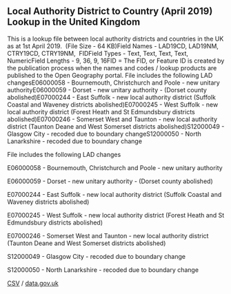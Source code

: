 ## Local Authority District to Country (April 2019) Lookup in the United Kingdom

This is a lookup file between local authority districts and countries in the UK as at 1st April 2019.  (File Size - 64 KB)Field Names - LAD19CD, LAD19NM, CTRY19CD, CTRY19NM,  FIDField Types - Text, Text, Text, Text, NumericField Lengths - 9, 36, 9, 16FID = The FID, or Feature
ID is created by the publication process when the
names and codes / lookup products are published to the Open Geography portal. File includes the
following LAD changesE06000058 - Bournemouth, Christchurch and Poole - new
unitary authorityE06000059 - Dorset - new unitary authority - (Dorset county
abolished)E07000244 - East Suffolk - new local authority district (Suffolk
Coastal and Waveney districts abolished)E07000245 - West Suffolk - new local
authority district (Forest Heath and St Edmundsbury districts
abolished)E07000246 - Somerset West and Taunton - new local authority district
(Taunton Deane and West Somerset districts abolished)S12000049 - Glasgow City -
recoded due to boundary changeS12000050 - North Lanarkshire - recoded due to
boundary change

File includes the
following LAD changes

E06000058 - Bournemouth, Christchurch and Poole - new
unitary authority

E06000059 - Dorset - new unitary authority - (Dorset county
abolished)

E07000244 - East Suffolk - new local authority district (Suffolk
Coastal and Waveney districts abolished)

E07000245 - West Suffolk - new local
authority district (Forest Heath and St Edmundsbury districts
abolished)

E07000246 - Somerset West and Taunton - new local authority district
(Taunton Deane and West Somerset districts abolished)

S12000049 - Glasgow City -
recoded due to boundary change

S12000050 - North Lanarkshire - recoded due to
boundary change

[CSV](csv/053.csv) / [data.gov.uk](https://data.gov.uk/dataset/35c7e1c6-beab-433c-8d26-0d7b76b1a41d/local-authority-district-to-country-april-2019-lookup-in-the-united-kingdom)

